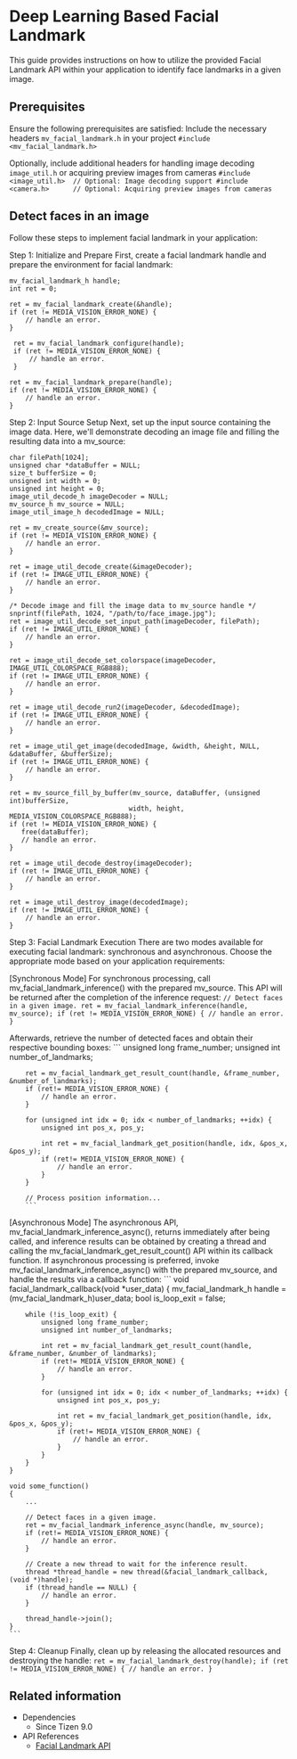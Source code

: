 # Deep Learning Based Facial Landmark

This guide provides instructions on how to utilize the provided Facial Landmark API within your application to identify face landmarks in a given image.

## Prerequisites
Ensure the following prerequisites are satisfied:
Include the necessary headers `mv_facial_landmark.h` in your project
    ```
	#include <mv_facial_landmark.h>
	```

Optionally, include additional headers for handling image decoding `image_util.h` or acquiring preview images from cameras
    ```
	#include <image_util.h>  // Optional: Image decoding support
    #include <camera.h>      // Optional: Acquiring preview images from cameras
	```

## Detect faces in an image
Follow these steps to implement facial landmark in your application:

Step 1: Initialize and Prepare
First, create a facial landmark handle and prepare the environment for facial landmark:
   ```
   mv_facial_landmark_h handle;
   int ret = 0;

   ret = mv_facial_landmark_create(&handle);
   if (ret != MEDIA_VISION_ERROR_NONE) {
       // handle an error.
   }

    ret = mv_facial_landmark_configure(handle);
    if (ret != MEDIA_VISION_ERROR_NONE) {
        // handle an error.
    }

   ret = mv_facial_landmark_prepare(handle);
   if (ret != MEDIA_VISION_ERROR_NONE) {
       // handle an error.
   }
   ```

Step 2: Input Source Setup
Next, set up the input source containing the image data. Here, we'll demonstrate decoding an image file and filling the resulting data into a mv_source:
   ```
   char filePath[1024];
   unsigned char *dataBuffer = NULL;
   size_t bufferSize = 0;
   unsigned int width = 0;
   unsigned int height = 0;
   image_util_decode_h imageDecoder = NULL;
   mv_source_h mv_source = NULL;
   image_util_image_h decodedImage = NULL;

   ret = mv_create_source(&mv_source);
   if (ret != MEDIA_VISION_ERROR_NONE) {
       // handle an error.
   }

   ret = image_util_decode_create(&imageDecoder);
   if (ret != IMAGE_UTIL_ERROR_NONE) {
       // handle an error.
   }

   /* Decode image and fill the image data to mv_source handle */
   snprintf(filePath, 1024, "/path/to/face_image.jpg");
   ret = image_util_decode_set_input_path(imageDecoder, filePath);
   if (ret != IMAGE_UTIL_ERROR_NONE) {
       // handle an error.
   }

   ret = image_util_decode_set_colorspace(imageDecoder, IMAGE_UTIL_COLORSPACE_RGB888);
   if (ret != IMAGE_UTIL_ERROR_NONE) {
       // handle an error.
   }

   ret = image_util_decode_run2(imageDecoder, &decodedImage);
   if (ret != IMAGE_UTIL_ERROR_NONE) {
       // handle an error.
   }

   ret = image_util_get_image(decodedImage, &width, &height, NULL, &dataBuffer, &bufferSize);
   if (ret != IMAGE_UTIL_ERROR_NONE) {
       // handle an error.
   }

   ret = mv_source_fill_by_buffer(mv_source, dataBuffer, (unsigned int)bufferSize,
                                 width, height, MEDIA_VISION_COLORSPACE_RGB888);
   if (ret != MEDIA_VISION_ERROR_NONE) {
      free(dataBuffer);
	  // handle an error.
   }

   ret = image_util_decode_destroy(imageDecoder);
   if (ret != IMAGE_UTIL_ERROR_NONE) {
       // handle an error.
   }

   ret = image_util_destroy_image(decodedImage);
   if (ret != IMAGE_UTIL_ERROR_NONE) {
       // handle an error.
   }
   ```

Step 3: Facial Landmark Execution
There are two modes available for executing facial landmark: synchronous and asynchronous. Choose the appropriate mode based on your application requirements:

[Synchronous Mode]
For synchronous processing, call mv_facial_landmark_inference() with the prepared mv_source. This API will be returned after the completion of the inference request:
        ```
        // Detect faces in a given image.
        ret = mv_facial_landmark_inference(handle, mv_source);
        if (ret != MEDIA_VISION_ERROR_NONE) {
            // handle an error.
        }
		```

Afterwards, retrieve the number of detected faces and obtain their respective bounding boxes:
        ```
		unsigned long frame_number;
		unsigned int number_of_landmarks;

		ret = mv_facial_landmark_get_result_count(handle, &frame_number, &number_of_landmarks);
		if (ret!= MEDIA_VISION_ERROR_NONE) {
			// handle an error.
		}

		for (unsigned int idx = 0; idx < number_of_landmarks; ++idx) {
			unsigned int pos_x, pos_y;

			int ret = mv_facial_landmark_get_position(handle, idx, &pos_x, &pos_y);
			if (ret!= MEDIA_VISION_ERROR_NONE) {
				// handle an error.
			}
		}

		// Process position information...
        ```

[Asynchronous Mode]
The asynchronous API, mv_facial_landmark_inference_async(), returns immediately after being called, and inference results can be obtained by creating a thread and calling the mv_facial_landmark_get_result_count() API within its callback function.
If asynchronous processing is preferred, invoke mv_facial_landmark_inference_async() with the prepared mv_source, and handle the results via a callback function:
	```
	void facial_landmark_callback(void *user_data)
	{
		mv_facial_landmark_h handle = (mv_facial_landmark_h)user_data;
		bool is_loop_exit = false;

		while (!is_loop_exit) {
			unsigned long frame_number;
			unsigned int number_of_landmarks;

			int ret = mv_facial_landmark_get_result_count(handle, &frame_number, &number_of_landmarks);
			if (ret!= MEDIA_VISION_ERROR_NONE) {
				// handle an error.
			}

			for (unsigned int idx = 0; idx < number_of_landmarks; ++idx) {
				unsigned int pos_x, pos_y;

				int ret = mv_facial_landmark_get_position(handle, idx, &pos_x, &pos_y);
				if (ret!= MEDIA_VISION_ERROR_NONE) {
					// handle an error.
				}
			}
		}
	}

    void some_function()
	{
		...

		// Detect faces in a given image.
		ret = mv_facial_landmark_inference_async(handle, mv_source);
		if (ret!= MEDIA_VISION_ERROR_NONE) {
			// handle an error.
		}

		// Create a new thread to wait for the inference result.
		thread *thread_handle = new thread(&facial_landmark_callback, (void *)handle);
		if (thread_handle == NULL) {
			// handle an error.
		}

		thread_handle->join();
	}
	```

Step 4: Cleanup
Finally, clean up by releasing the allocated resources and destroying the handle:
    ```
    ret = mv_facial_landmark_destroy(handle);
    if (ret != MEDIA_VISION_ERROR_NONE) {
        // handle an error.
    }
    ```

## Related information
- Dependencies
  - Since Tizen 9.0
- API References
  - [Facial Landmark API](../../api/common/latest/group__CAPI__MEDIA__VISION__FACIAL__LANDMARK__MODULE.html)
